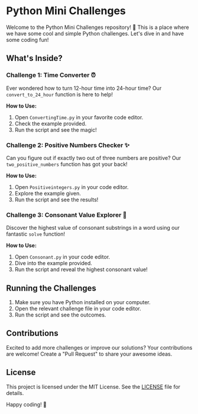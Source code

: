 # Python Mini Challenges

Welcome to the Python Mini Challenges repository! 🚀 This is a place where we have some cool and simple Python challenges. Let's dive in and have some coding fun!
## What's Inside?

### Challenge 1: Time Converter ⏰

Ever wondered how to turn 12-hour time into 24-hour time? Our `convert_to_24_hour` function is here to help!

**How to Use:**
1. Open `ConvertingTime.py` in your favorite code editor.
2. Check the example provided.
3. Run the script and see the magic!

### Challenge 2: Positive Numbers Checker ✨

Can you figure out if exactly two out of three numbers are positive? Our `two_positive_numbers` function has got your back!

**How to Use:**
1. Open `Positiveintegers.py` in your code editor.
2. Explore the example given.
3. Run the script and see the results!

### Challenge 3: Consonant Value Explorer 🌟

Discover the highest value of consonant substrings in a word using our fantastic `solve` function!

**How to Use:**
1. Open `Consonant.py` in your code editor.
2. Dive into the example provided.
3. Run the script and reveal the highest consonant value!

## Running the Challenges

1. Make sure you have Python installed on your computer.
2. Open the relevant challenge file in your code editor.
3. Run the script and see the outcomes.

## Contributions

Excited to add more challenges or improve our solutions? Your contributions are welcome! Create a "Pull Request" to share your awesome ideas.

## License

This project is licensed under the MIT License. See the [LICENSE](LICENSE) file for details.

Happy coding! 🎉
